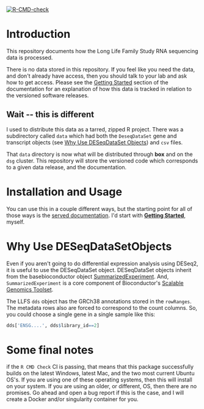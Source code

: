 [![R-CMD-check](https://github.com/cmatKhan/llfsRnaseq/actions/workflows/R-CMD-check.yaml/badge.svg)](https://github.com/cmatKhan/llfsRnaseq/actions/workflows/R-CMD-check.yaml)

# Introduction

This repository documents how the Long Life Family Study RNA sequencing data 
is processed.  

There is no data stored in this repository. If you feel like you need the 
data, and don't already have access, then you should talk to your lab and 
ask how to get access.  Please see the [Getting Started](https://cmatkhan.github.io/llfsRnaseq/articles/llfsRnaseq.html) section of the 
documentation for an explanation of how this data is tracked in relation to the 
versioned software releases.

## Wait -- this is different

I used to distribute this data as a tarred, zipped R project. There was a 
subdirectory called `data` which had both the `DeseqDataSet` gene and 
transcript objects 
(see [Why Use DESeqDataSet Objects](#why-use-deseqdataset-objects)) and 
`csv` files.  

That `data` directory is now what will be distributed through **box** and on 
the `dsg` cluster. This repository will store the versioned code which 
corresponds to a given data release, and the documentation.  

# Installation and Usage

You can use this in a couple different ways, but the starting point for all 
of those ways is the [served documentation](https://cmatkhan.github.io/LLFS_RNAseq_dataprocessing/). 
I'd start with [**Getting Started**](https://cmatkhan.github.io/llfsRnaseq/articles/llfsRnaseq.html), myself.

# Why Use DESeqDataSetObjects

Even if you aren't going to do differential expression analysis using DESeq2,
it is useful to use the DESeqDataSet object. DESeqDataSet objects inherit from
the basebioconductor object 
[SummarizedExperiment](https://www.bioconductor.org/packages/devel/bioc/vignettes/SummarizedExperiment/inst/doc/SummarizedExperiment.html).
 And, `SummarizedExperiment` is a core component of Bioconductor's 
 [Scalable Genomics Toolset](https://pubmed.ncbi.nlm.nih.gov/28018047/).  
 
The LLFS `dds` object has the GRCh38 annotations stored in the `rowRanges`. The
metadata rows also are forced to correspond to the count columns. So, you could
choose a single gene in a single sample like this:

```R
dds['ENSG....', dds$library_id==2]
```
 
 # Some final notes
 
 if the `R CMD Check` CI is passing, that means that this package successfully 
 builds on the latest Windows, latest Mac, and the two most current Ubuntu OS's. 
 If you are using one of these operating systems, then this will install on 
 your system. If you are using an older, or different, OS, then there are no 
 promises. Go ahead and open a bug report if this is the case, and I will create 
 a Docker and/or singularity container for you.
